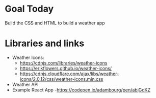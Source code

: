 # Goal Today 

Build the CSS and HTML to build a weather app

# Libraries and links

* Weather Icons: 
  - https://cdnjs.com/libraries/weather-icons 
  - https://erikflowers.github.io/weather-icons/
  - https://cdnjs.cloudflare.com/ajax/libs/weather-icons/2.0.12/css/weather-icons.min.css
* Weather API 
* Example React App 
-https://codepen.io/adambourg/pen/abjGdKZ 
